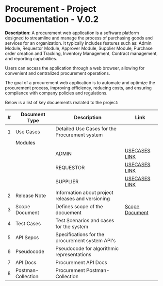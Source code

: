 # Procurement - Project Documentation - V.0.2

**Description:** A procurement web application is a software platform designed to streamline and manage the process of purchasing goods and services for an organization. It typically includes features such as: Admin Module, Requestor Module, Approver Module, Supplier Module, Purchase order creation and Tracking, Inventory Management, Contract management, and reporting capabilities. 

Users can access the application through a web browser, allowing for convenient and centralized procurement operations. 

The goal of a procurement web application is to automate and optimize the procurement process, improving efficiency, reducing costs, and ensuring compliance with company policies and regulations. 


Below is a list of key docuements realated to the project:

| # |Document Type | Description | Link | 
|---|--------------|-------------|------|
| 1 | Use Cases | Detailed Use Cases for the Procurement system |
|   | Modules |
|   |         | ADMIN | [USECASES LINK](https://github.com/suhaib7772/Procurement-0.2/tree/main/ADMIN%20USECASES)|
|   |         | REQUESTOR | [USECASES LINK]()|
|   |         | SUPPLIER  | [USECASES LINK]()|
| 2 | Release Note | Information about project releases and versioning |
| 3 | Scope Document | Defines scope of the docuement | [Scope Document](https://github.com/suhaib7772/Procurement-0.2/blob/main/scope%20document/Release%20Scope%20Docuement%20v0.0.2.md) |
| 4 | Test Cases | Test Scenarios and cases for the system | 
| 5 | API Sepcs | Specifications for the procurement system API's |
| 6 | Pseudocode | Pseudocode for algorithmic representations |
| 7 | API Docs | Procurement API Docs |
| 8 | Postman-Collection | Procurement Postman-Collection |
